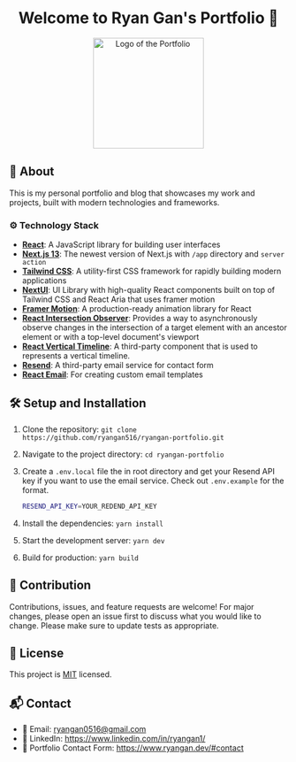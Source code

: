 <h1 align="center">Welcome to Ryan Gan's Portfolio 👋</h1>

<p align="center">
  <img src="https://github.com/ryangan516/ryangan-portfolio/blob/main/src/app/favicon.ico" alt="Logo of the Portfolio" width="200px">
</p>

## 🚀 About
This is my personal portfolio and blog that showcases my work and projects, built with modern technologies and frameworks. 

### ⚙️  Technology Stack
- **[React](https://reactjs.org/)**: A JavaScript library for building user interfaces
- **[Next.js 13](https://nextjs.org/)**: The newest version of Next.js with `/app` directory and `server action`
- **[Tailwind CSS](https://tailwindcss.com/)**: A utility-first CSS framework for rapidly building modern applications
- **[NextUI](https://nextui.org/)**: UI Library with high-quality React components built on top of Tailwind CSS and React Aria that uses framer motion
- **[Framer Motion](https://www.framer.com/motion/)**: A production-ready animation library for React
- **[React Intersection Observer](https://github.com/thebuilder/react-intersection-observer)**: Provides a way to asynchronously observe changes in the intersection of a target element with an ancestor element or with a top-level document's viewport
- **[React Vertical Timeline](https://github.com/stephane-monnot/react-vertical-timeline)**: A third-party component that is used to represents a vertical timeline.
- **[Resend](https://resend.com/)**: A third-party email service for contact form
- **[React Email](https://react.email/)**: For creating custom email templates

## 🛠️ Setup and Installation
1. Clone the repository: `git clone https://github.com/ryangan516/ryangan-portfolio.git`
2. Navigate to the project directory: `cd ryangan-portfolio`
3. Create a `.env.local` file the in root directory and get your Resend API key if you want to use the email service. Check out `.env.example` for the format.

    ```zsh
    RESEND_API_KEY=YOUR_REDEND_API_KEY
    ```
4. Install the dependencies: `yarn install`
5. Start the development server: `yarn dev`
6. Build for production: `yarn build`

## 🤝 Contribution
Contributions, issues, and feature requests are welcome! For major changes, please open an issue first to discuss what you would like to change. Please make sure to update tests as appropriate.

## 📄 License
This project is [MIT](./LICENSE) licensed.

## 📬 Contact
- 📧 Email: ryangan0516@gmail.com
- 🔗 LinkedIn: https://www.linkedin.com/in/ryangan1/
- 📂 Portfolio Contact Form: https://www.ryangan.dev/#contact
